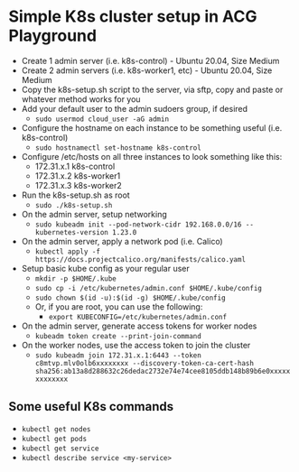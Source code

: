 # Simple K8s cluster setup in ACG Playground

- Create 1 admin server (i.e. k8s-control) - Ubuntu 20.04, Size Medium
- Create 2 admin servers (i.e. k8s-worker1, etc) - Ubuntu 20.04, Size Medium
- Copy the k8s-setup.sh script to the server, via sftp, copy and paste or whatever method works for you
- Add your default user to the admin sudoers group, if desired
    - `sudo usermod cloud_user -aG admin`
- Configure the hostname on each instance to be something useful (i.e. k8s-control)
    - `sudo hostnamectl set-hostname k8s-control`
- Configure /etc/hosts on all three instances to look something like this:
    - 172.31.x.1  k8s-control
    - 172.31.x.2  k8s-worker1
    - 172.31.x.3  k8s-worker2
- Run the k8s-setup.sh as root
    - `sudo ./k8s-setup.sh`
- On the admin server, setup networking
    - `sudo kubeadm init --pod-network-cidr 192.168.0.0/16 --kubernetes-version 1.23.0`
- On the admin server, apply a network pod (i.e. Calico)
    - `kubectl apply -f https://docs.projectcalico.org/manifests/calico.yaml`
- Setup basic kube config as your regular user
    - `mkdir -p $HOME/.kube`
    - `sudo cp -i /etc/kubernetes/admin.conf $HOME/.kube/config`
    - `sudo chown $(id -u):$(id -g) $HOME/.kube/config`
    - Or, if you are root, you can use the following:
        - `export KUBECONFIG=/etc/kubernetes/admin.conf`
- On the admin server, generate access tokens for worker nodes
    - `kubeadm token create --print-join-command`
- On the worker nodes, use the access token to join the cluster
    - `sudo kubeadm join 172.31.x.1:6443 --token c8mtvp.mlv0olb6xxxxxxxx --discovery-token-ca-cert-hash sha256:ab13a8d288632c26dedac2732e74e74cee8105ddb148b89b6e0xxxxxxxxxxxxx `

## Some useful K8s commands

- `kubectl get nodes`
- `kubectl get pods`
- `kubectl get service`
- `kubectl describe service <my-service>`